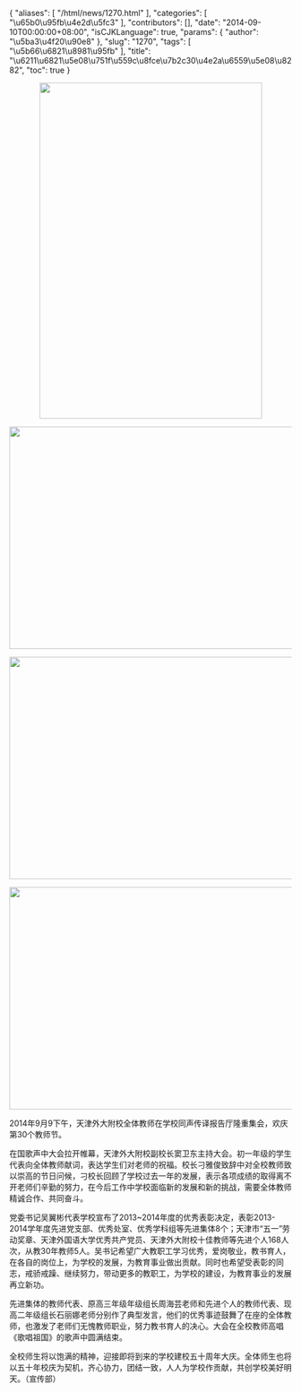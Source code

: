 {
    "aliases": [
        "/html/news/1270.html"
    ],
    "categories": [
        "\u65b0\u95fb\u4e2d\u5fc3"
    ],
    "contributors": [],
    "date": "2014-09-10T00:00:00+08:00",
    "isCJKLanguage": true,
    "params": {
        "author": "\u5ba3\u4f20\u90e8"
    },
    "slug": "1270",
    "tags": [
        "\u5b66\u6821\u8981\u95fb"
    ],
    "title": "\u6211\u6821\u5e08\u751f\u559c\u8fce\u7b2c30\u4e2a\u6559\u5e08\u8282",
    "toc": true
}


<img
    src="http://www.tfls.cn/images/140911/1-1409111240561C.JPG"
    style="display:block;margin-left:auto;margin-right:auto;"
    decoding="async"
    fetchpriority="auto"
    loading="lazy"
    height="600"
    width="397"
/>





<img
    src="https://cdn.tfls.online/mirror/full/97d535f8acbf11e44bb7a11a3ea36179e71f437c.jpg"
    style="display:block;margin-left:auto;margin-right:auto;"
    decoding="async"
    fetchpriority="auto"
    loading="lazy"
    height="397"
    width="600"
/>





<img
    src="https://cdn.tfls.online/mirror/full/498e1549813c74f0296cdf8868b7219c6a45ca07.jpg"
    style="display:block;margin-left:auto;margin-right:auto;"
    decoding="async"
    fetchpriority="auto"
    loading="lazy"
    height="397"
    width="600"
/>





<img
    src="https://cdn.tfls.online/mirror/full/f3e96aeb2ded1ecb5f49c3cab90752dce54b065c.jpg"
    style="display:block;margin-left:auto;margin-right:auto;"
    decoding="async"
    fetchpriority="auto"
    loading="lazy"
    height="397"
    width="600"
/>




  





2014年9月9下午，天津外大附校全体教师在学校同声传译报告厅隆重集会，欢庆第30个教师节。




在国歌声中大会拉开帷幕，天津外大附校副校长窦卫东主持大会。初一年级的学生代表向全体教师献词，表达学生们对老师的祝福。校长刁雅俊致辞中对全校教师致以崇高的节日问候，刁校长回顾了学校过去一年的发展，表示各项成绩的取得离不开老师们辛勤的努力，在今后工作中学校面临新的发展和新的挑战，需要全体教师精诚合作、共同奋斗。




党委书记吴翼彬代表学校宣布了2013~2014年度的优秀表彰决定，表彰2013-2014学年度先进党支部、优秀处室、优秀学科组等先进集体8个；天津市“五一”劳动奖章、天津外国语大学优秀共产党员、天津外大附校十佳教师等先进个人168人次，从教30年教师5人。吴书记希望广大教职工学习优秀，爱岗敬业，教书育人，在各自的岗位上，为学校的发展，为教育事业做出贡献。同时也希望受表彰的同志，戒骄戒躁、继续努力，带动更多的教职工，为学校的建设，为教育事业的发展再立新功。




先进集体的教师代表、原高三年级年级组长周海芸老师和先进个人的教师代表、现高二年级组长石丽娜老师分别作了典型发言，他们的优秀事迹鼓舞了在座的全体教师，也激发了老师们无愧教师职业，努力教书育人的决心。大会在全校教师高唱《歌唱祖国》的歌声中圆满结束。




全校师生将以饱满的精神，迎接即将到来的学校建校五十周年大庆。全体师生也将以五十年校庆为契机，齐心协力，团结一致，人人为学校作贡献，共创学校美好明天。（宣传部）




  



